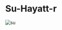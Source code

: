 # Su-Hayatt-r

![su](https://user-images.githubusercontent.com/80772230/119258149-2a780600-bbd1-11eb-887d-0128728872d2.jpg)
